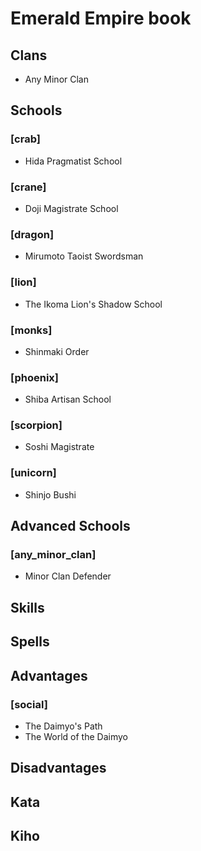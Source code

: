 
Emerald Empire book
===================

Clans
-----
* Any Minor Clan

Schools
-------

### [crab]
* Hida Pragmatist School

### [crane]
* Doji Magistrate School

### [dragon]
* Mirumoto Taoist Swordsman

### [lion]
* The Ikoma Lion's Shadow School

### [monks]
* Shinmaki Order

### [phoenix]
* Shiba Artisan School

### [scorpion]
* Soshi Magistrate

### [unicorn]
* Shinjo Bushi

Advanced Schools
----------------

### [any_minor_clan]
* Minor Clan Defender

Skills
------

Spells
------

Advantages
----------

### [social]
* The Daimyo's Path 
* The World of the Daimyo

Disadvantages
-------------

Kata
----

Kiho
----

